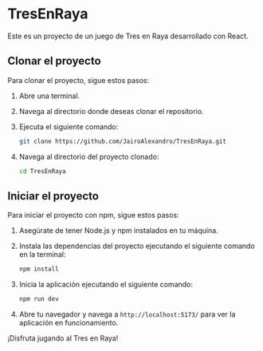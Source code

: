 
# TresEnRaya

Este es un proyecto de un juego de Tres en Raya desarrollado con React.

## Clonar el proyecto

Para clonar el proyecto, sigue estos pasos:

1. Abre una terminal.
2. Navega al directorio donde deseas clonar el repositorio.
3. Ejecuta el siguiente comando:

    ```bash
    git clone https://github.com/JairoAlexandro/TresEnRaya.git
    ```

4. Navega al directorio del proyecto clonado:

    ```bash
    cd TresEnRaya
    ```

## Iniciar el proyecto

Para iniciar el proyecto con npm, sigue estos pasos:

1. Asegúrate de tener Node.js y npm instalados en tu máquina.
2. Instala las dependencias del proyecto ejecutando el siguiente comando en la terminal:

    ```bash
    npm install
    ```

3. Inicia la aplicación ejecutando el siguiente comando:

    ```bash
    npm run dev
    ```

4. Abre tu navegador y navega a `http://localhost:5173/` para ver la aplicación en funcionamiento.

¡Disfruta jugando al Tres en Raya!